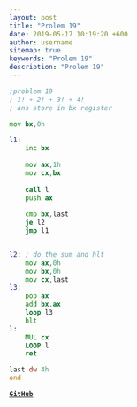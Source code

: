 ```yaml
---
layout: post
title: "Prolem 19"
date: 2019-05-17 10:19:20 +600
author: username
sitemap: true
keywords: "Prolem 19"
description: "Prolem 19"
---
```


```asm
;problem 19
; 1! + 2! + 3! + 4!
; ans store in bx register

mov bx,0h

l1:
    inc bx
    
    mov ax,1h
    mov cx,bx
    
    call l
    push ax
    
    cmp bx,last
    je l2
    jmp l1    


l2: ; do the sum and hlt
    mov ax,0h
    mov bx,0h
    mov cx,last
l3:
    pop ax
    add bx,ax
    loop l3
    hlt
l:
    MUL cx
    LOOP l
    ret

last dw 4h
end
```


[**`GitHub`**](https://github.com/mortuzahossain/assembly/tree/master)
